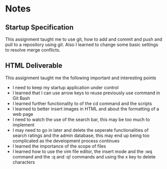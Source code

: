 # Notes

## Startup Specification
This assignment taught me to use git, how to add and commit and push and pull to a repository using git. Also I learned to change some basic settings to resolve merge conflicts.

## HTML Deliverable
This assignment taught me the following important and interesting points
- I need to keep my startup application under control
- I learned that I can use arrow keys to reuse previously use command in Git Bash 
- I learned further functionality to of the cd command and the scripts
- I learned to better insert images in HTML and about the formatting of a web page
- I need to watch the use of the search bar, this may be too much to implement
- I may need to go in later and delete the seperate functionalities of search ratings and the admin database, this may end up being too complicated as the development process continues
- I learned the importance of the scope of files
- I learned how to use the vim file editor, the insert mode and the :wq command and the :q and :q! commands and using the x key to delete characters
